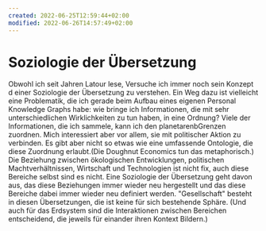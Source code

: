 ```yaml
---
created: 2022-06-25T12:59:44+02:00
modified: 2022-06-26T14:57:49+02:00
---
```


# Soziologie der Übersetzung

Obwohl ich seit Jahren Latour lese, Versuche ich immer noch sein Konzept d einer Soziologie der Übersetzung zu verstehen. Ein Weg dazu ist vielleicht eine Problematik, die ich gerade beim Aufbau eines eigenen Personal Knowledge Graphs habe: wie bringe ich Informationen, die mit sehr unterschiedlichen Wirklichkeiten zu tun haben, in eine Ordnung? Viele der Informationen, die ich sammele, kann ich  den planetarenbGrenzen zuordnen. Mich interessiert aber vor allem, sie mit politischer Aktion zu verbinden. Es gibt aber nicht so etwas wie eine umfassende Ontologie, die diese Zuordnung erlaubt.(Die Doughnut Economics tun das metaphorisch.) Die Beziehung zwischen ökologischen Entwicklungen, politischen Machtverhältnissen, Wirtschaft und Technologien ist nicht fix, auch diese Bereiche selbst sind es nicht. Eine Soziologie der Übersetzung geht davon aus, das diese Beziehungen immer wieder neu hergestellt und das diese Bereiche dabei immer wieder neu definiert werden. "Gesellschaft" besteht in diesen Übersetzungen, die ist keine für sich bestehende Sphäre. (Und auch für das Erdsystem sind die Interaktionen zwischen Bereichen entscheidend, die jeweils für einander ihren Kontext Bildern.)
